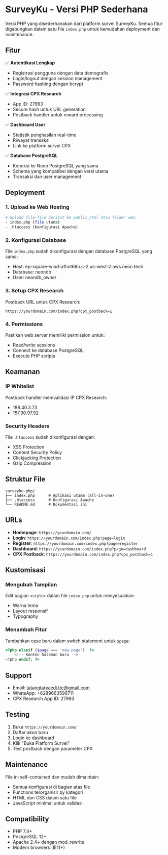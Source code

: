 # SurveyKu - Versi PHP Sederhana

Versi PHP yang disederhanakan dari platform survei SurveyKu. Semua fitur digabungkan dalam satu file `index.php` untuk kemudahan deployment dan maintenance.

## Fitur

✅ **Autentikasi Lengkap**
- Registrasi pengguna dengan data demografis
- Login/logout dengan session management
- Password hashing dengan bcrypt

✅ **Integrasi CPX Research**
- App ID: 27993
- Secure hash untuk URL generation
- Postback handler untuk reward processing

✅ **Dashboard User**
- Statistik penghasilan real-time
- Riwayat transaksi
- Link ke platform survei CPX

✅ **Database PostgreSQL**
- Koneksi ke Neon PostgreSQL yang sama
- Schema yang kompatibel dengan versi utama
- Transaksi dan user management

## Deployment

### 1. Upload ke Web Hosting
```bash
# Upload file-file berikut ke public_html atau folder web:
- index.php (file utama)
- .htaccess (konfigurasi Apache)
```

### 2. Konfigurasi Database
File `index.php` sudah dikonfigurasi dengan database PostgreSQL yang sama:
- Host: ep-square-wind-afhnt68h.c-2.us-west-2.aws.neon.tech
- Database: neondb
- User: neondb_owner

### 3. Setup CPX Research
Postback URL untuk CPX Research:
```
https://yourdomain.com/index.php?cpx_postback=1
```

### 4. Permissions
Pastikan web server memiliki permission untuk:
- Read/write sessions
- Connect ke database PostgreSQL
- Execute PHP scripts

## Keamanan

### IP Whitelist
Postback handler memvalidasi IP CPX Research:
- 188.40.3.73
- 157.90.97.92

### Security Headers
File `.htaccess` sudah dikonfigurasi dengan:
- XSS Protection
- Content Security Policy
- Clickjacking Protection
- Gzip Compression

## Struktur File

```
surveyku-php/
├── index.php      # Aplikasi utama (all-in-one)
├── .htaccess      # Konfigurasi Apache
└── README.md      # Dokumentasi ini
```

## URLs

- **Homepage**: `https://yourdomain.com/`
- **Login**: `https://yourdomain.com/index.php?page=login`
- **Register**: `https://yourdomain.com/index.php?page=register`
- **Dashboard**: `https://yourdomain.com/index.php?page=dashboard`
- **CPX Postback**: `https://yourdomain.com/index.php?cpx_postback=1`

## Kustomisasi

### Mengubah Tampilan
Edit bagian `<style>` dalam file `index.php` untuk menyesuaikan:
- Warna tema
- Layout responsif
- Typography

### Menambah Fitur
Tambahkan case baru dalam switch statement untuk `$page`:
```php
<?php elseif ($page === 'new-page'): ?>
    <!-- Konten halaman baru -->
<?php endif; ?>
```

## Support

- Email: tatangtaryaedi.tte@gmail.com
- WhatsApp: +6289663596711
- CPX Research App ID: 27993

## Testing

1. Buka `https://yourdomain.com/`
2. Daftar akun baru
3. Login ke dashboard
4. Klik "Buka Platform Survei"
5. Test postback dengan parameter CPX

## Maintenance

File ini self-contained dan mudah dimaintain:
- Semua konfigurasi di bagian atas file
- Functions terorganisir by kategori
- HTML dan CSS dalam satu file
- JavaScript minimal untuk validasi

## Compatibility

- PHP 7.4+
- PostgreSQL 12+
- Apache 2.4+ dengan mod_rewrite
- Modern browsers (IE11+)